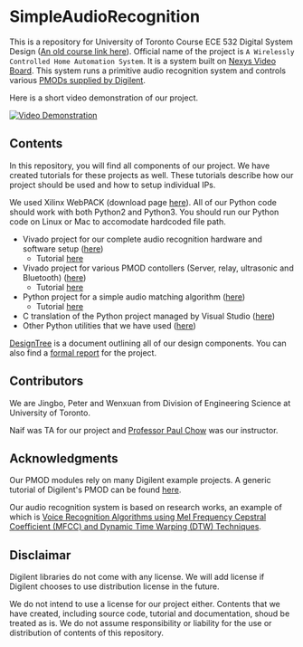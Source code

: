 # SimpleAudioRecognition

This is a repository for University of Toronto Course ECE 532 Digital System Design ([An old course link here](http://www.eecg.toronto.edu/~pc/courses/532/2007/)). Official name of the project is `A Wirelessly Controlled Home Automation System`. It is a system built on [Nexys Video Board](https://store.digilentinc.com/nexys-video-artix-7-fpga-trainer-board-for-multimedia-applications/). This system runs a primitive audio recognition system and controls various [PMODs supplied by Digilent](https://store.digilentinc.com/pmod-modules/).

Here is a short video demonstration of our project.

[![Video Demonstration](https://img.youtube.com/vi/ksYiwKTFCrY/0.jpg)](https://www.youtube.com/watch?v=ksYiwKTFCrY)

## Contents

In this repository, you will find all components of our project. We have created tutorials for these projects as well. These tutorials describe how our project should be used and how to setup individual IPs. 

We used Xilinx WebPACK (download page [here](https://www.xilinx.com/support/download.html)). All of our Python code should work with both Python2 and Python3. You should run our Python code on Linux or Mac to accomodate hardcoded file path. 

 * Vivado project for our complete audio recognition hardware and software setup ([here](https://github.com/CaptainPenguins/SimpleAudioRecognition/tree/master/VivadoProject/Nexys-Video-DMA-BT-FFT-Full-Precision-Test))
    * Tutorial [here](https://github.com/CaptainPenguins/SimpleAudioRecognition/blob/master/doc/Floating_point_DMA_FFT_BT_Tutorial.pdf)
 * Vivado project for various PMOD contollers (Server, relay, ultrasonic and Bluetooth) ([here](https://github.com/CaptainPenguins/SimpleAudioRecognition/tree/master/VivadoProject/Nexys-Video-Hub))
    * Tutorial [here](https://github.com/CaptainPenguins/SimpleAudioRecognition/blob/master/doc/Hub_Board_PMOD_Tutorial.pdf)
 * Python project for a simple audio matching algorithm ([here](https://github.com/CaptainPenguins/SimpleAudioRecognition/tree/master/PythonProject))
    * Tutorial [here](https://github.com/CaptainPenguins/SimpleAudioRecognition/blob/master/PythonProject/JupyterNotebook/Instruction.ipynb)
 * C translation of the Python project managed by Visual Studio ([here](https://github.com/CaptainPenguins/SimpleAudioRecognition/tree/master/VisualStudioProject))
 * Other Python utilities that we have used ([here](https://github.com/CaptainPenguins/SimpleAudioRecognition/tree/master/MicroblazePlotTools))

 [DesignTree](https://github.com/CaptainPenguins/SimpleAudioRecognition/blob/master/DesignTree.md) is a document outlining all of our design components. You can also find a [formal report](https://github.com/CaptainPenguins/SimpleAudioRecognition/blob/master/doc/FinalReport.pdf) for the project.


## Contributors

We are Jingbo, Peter and Wenxuan from Division of Engineering Science at University of Toronto. 

Naif was TA for our project and [Professor Paul Chow](http://www.eecg.toronto.edu/~pc/) was our instructor.


## Acknowledgments

Our PMOD modules rely on many Digilent example projects. A generic tutorial of Digilent's PMOD can be found [here](https://reference.digilentinc.com/learn/programmable-logic/tutorials/pmod-ips/start). 

Our audio recognition system is based on research works, an example of which is [Voice Recognition Algorithms using Mel Frequency Cepstral Coefficient (MFCC) and Dynamic Time Warping (DTW) Techniques](https://arxiv.org/ftp/arxiv/papers/1003/1003.4083.pdf). 


## Disclaimar
Digilent libraries do not come with any license. We will add license if Digilent chooses to use distribution license in the future.

We do not intend to use a license for our project either. Contents that we have created, including source code, tutorial and documentation, shoud be treated as is. We do not assume responsibility or liability for the use or distribution of contents of this repository.
